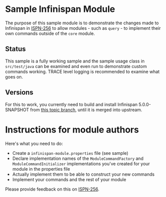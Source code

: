 # Sample Infinispan Module
The purpose of this sample module is to demonstrate the changes made to Infinispan in [ISPN-256](https://issues.jboss.org/browse/ISPN-256?focusedCommentId=12586154#comment-12586154) to allow modules - such as `query` - to implement their own commands outside of the `core` module.

## Status
This sample is a fully working sample and the sample usage class in `src/test/java` can be examined and even run to demonstrate custom commands working.  TRACE level logging is recommended to examine what goes on.

## Versions
For this to work, you currently need to build and install Infinispan 5.0.0-SNAPSHOT from [this topic branch](https://github.com/maniksurtani/infinispan/commits/t_pluggable_commands), until it is merged into upstream.

# Instructions for module authors
Here's what you need to do:

 * Create a `infinispan-module.properties` file (see sample)
 * Declare implementation names of the `ModuleCommandFactory` and `ModuleCommandInitializer` implementations you've created for your module in the properties file
 * Actually implement them to be able to construct your new commands
 * Implement your commands and the rest of your module

Please provide feedback on this on [ISPN-256](https://issues.jboss.org/browse/ISPN-256?focusedCommentId=12586154#comment-12586154).

